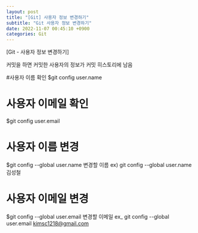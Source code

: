 ```yaml
---
layout: post
title: "[Git] 사용자 정보 변경하기"
subtitle: "Git 사용자 정보 변경하기"
date: 2022-11-07 00:45:10 +0900
categories: Git
---
```

[Git - 사용자 정보 변경하기]

커밋을 하면 커밋한 사용자의 정보가 커밋 히스토리에 남음

#사용자 이름 확인
  $git config user.name

# 사용자 이메일 확인
  $git config user.email

# 사용자 이름 변경
  $git config --global user.name 변경할 이름
  ex) git config --global user.name 김성철
 
# 사용자 이메일 변경
  $git config --global user.email 변경할 이메일
  ex_ git config --global user.email kimsc1218@gmail.com
